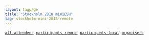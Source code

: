 ```yaml
---
layout: tagpage
title: "Stockholm 2018 miniESH"
tag: stockholm-mini-2018-remote
---
```

<a href="/tag/stockholm-mini-2018"><code><nobr>all-attendees</nobr></code></a>&nbsp;
<a href="/tag/stockholm-mini-2018-remote"><code><nobr>participants-remote</nobr></code></a>&nbsp;
<a href="/tag/stockholm-mini-2018-participant"><code><nobr>participants-local</nobr></code></a>&nbsp;
<a href="/tag/stockholm-mini-2018-organiser"><code><nobr>organisers</nobr></code></a>